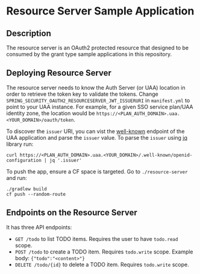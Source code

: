 # Resource Server Sample Application

## Description
The resource server is an OAuth2 protected resource that designed to be consumed by the grant type sample applications in this repository.

## Deploying Resource Server
The resource server needs to know the Auth Server (or UAA) location in order to retrieve the token key to validate the tokens.
Change `SPRING_SECURITY_OAUTH2_RESOURCESERVER_JWT_ISSUERURI` in `manifest.yml` to point to your UAA instance. For example, for a given SSO service plan/UAA identity zone, the location would be `https://<PLAN_AUTH_DOMAIN>.uaa.<YOUR_DOMAIN>/oauth/token`. 

To discover the `issuer` URI, you can vist the [well-known](https://openid.net/specs/openid-connect-discovery-1_0.html#ProviderConfig) endpoint of the UAA application and parse the `issuer` value. To parse the `issuer` using [jq](https://stedolan.github.io/jq/) library run:

    curl https://<PLAN_AUTH_DOMAIN>.uaa.<YOUR_DOMAIN>/.well-known/openid-configuration | jq '.issuer'

To push the app, ensure a CF space is targeted. Go to `./resource-server` and run:

    ./gradlew build
    cf push --random-route

## Endpoints on the Resource Server

It has three API endpoints:
 * `GET /todo` to list TODO items. Requires the user to have `todo.read` scope.
 * `POST /todo` to create a TODO item. Requires `todo.write` scope. Example body: `{"todo":"<content>"}`
 * `DELETE /todo/{id}` to delete a TODO item. Requires `todo.write` scope.
